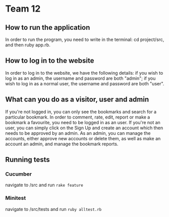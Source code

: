 # Team 12 

## How to run the application
In order to run the program, you need to write in the terminal: cd project/src, and then ruby app.rb.

## How to log in to the website
In order to log in to the website, we have the following details: if you wish to log in as an admin, the username and password are both 
"admin"; if you wish to log in as a normal user, the username and password are both "user". 

## What can you do as a visitor, user and admin
If you're not logged in, you can only see the bookmarks and search for a particular bookmark. In order to comment, rate, edit, report or make
a bookmark a favourite, you need to be logged in as an user. If you're not an user, you can simply click on the Sign Up and create an account
which then needs to be approved by an admin. 
As an admin, you can manage the accounts, either approve new accounts or delete them, as well as make an account an admin, and manage the
bookmark reports.

## Running tests
### Cucumber 
navigate to /src and run `rake feature`
### Minitest
navigate to /src/tests and run `ruby alltest.rb`